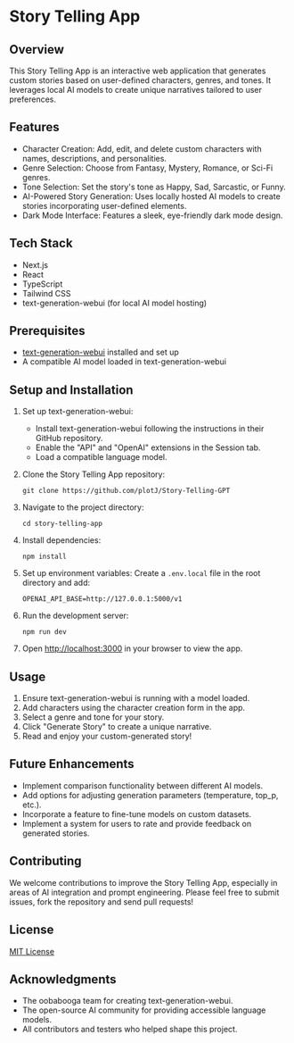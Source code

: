 # Story Telling App

## Overview
This Story Telling App is an interactive web application that generates custom stories based on user-defined characters, genres, and tones. It leverages local AI models to create unique narratives tailored to user preferences.

## Features
- Character Creation: Add, edit, and delete custom characters with names, descriptions, and personalities.
- Genre Selection: Choose from Fantasy, Mystery, Romance, or Sci-Fi genres.
- Tone Selection: Set the story's tone as Happy, Sad, Sarcastic, or Funny.
- AI-Powered Story Generation: Uses locally hosted AI models to create stories incorporating user-defined elements.
- Dark Mode Interface: Features a sleek, eye-friendly dark mode design.

## Tech Stack
- Next.js
- React
- TypeScript
- Tailwind CSS
- text-generation-webui (for local AI model hosting)

## Prerequisites
- [text-generation-webui](https://github.com/oobabooga/text-generation-webui) installed and set up
- A compatible AI model loaded in text-generation-webui

## Setup and Installation

1. Set up text-generation-webui:
   - Install text-generation-webui following the instructions in their GitHub repository.
   - Enable the "API" and "OpenAI" extensions in the Session tab.
   - Load a compatible language model.

2. Clone the Story Telling App repository:
   ```
   git clone https://github.com/plotJ/Story-Telling-GPT
   ```

3. Navigate to the project directory:
   ```
   cd story-telling-app
   ```

4. Install dependencies:
   ```
   npm install
   ```

5. Set up environment variables:
   Create a `.env.local` file in the root directory and add:
   ```
   OPENAI_API_BASE=http://127.0.0.1:5000/v1
   ```

6. Run the development server:
   ```
   npm run dev
   ```

7. Open [http://localhost:3000](http://localhost:3000) in your browser to view the app.

## Usage
1. Ensure text-generation-webui is running with a model loaded.
2. Add characters using the character creation form in the app.
3. Select a genre and tone for your story.
4. Click "Generate Story" to create a unique narrative.
5. Read and enjoy your custom-generated story!


## Future Enhancements
- Implement comparison functionality between different AI models.
- Add options for adjusting generation parameters (temperature, top_p, etc.).
- Incorporate a feature to fine-tune models on custom datasets.
- Implement a system for users to rate and provide feedback on generated stories.

## Contributing
We welcome contributions to improve the Story Telling App, especially in areas of AI integration and prompt engineering. Please feel free to submit issues, fork the repository and send pull requests!

## License
[MIT License](https://opensource.org/licenses/MIT)

## Acknowledgments
- The oobabooga team for creating text-generation-webui.
- The open-source AI community for providing accessible language models.
- All contributors and testers who helped shape this project.